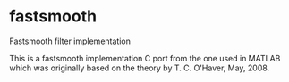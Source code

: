 # fastsmooth

Fastsmooth filter implementation

This is a fastsmooth implementation C port from the one used in MATLAB which was originally based on the theory by T. C. O'Haver, May, 2008.
